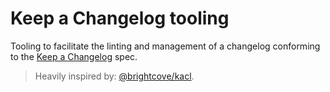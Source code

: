 # Keep a Changelog tooling

Tooling to facilitate the linting and management of a changelog conforming to the [Keep a Changelog](https://keepachangelog.com/en/1.0.0/) spec.

> Heavily inspired by: [@brightcove/kacl](https://npm.im/@brightcove/kacl).

##